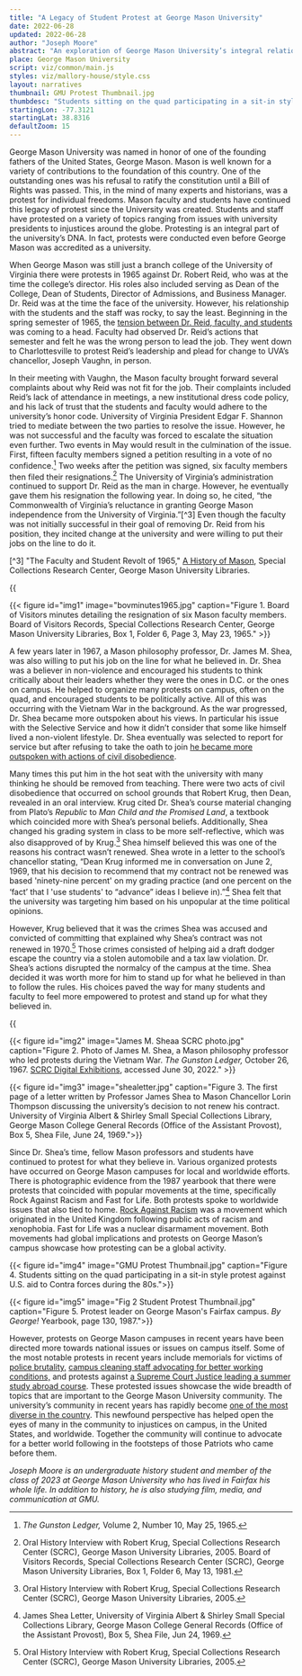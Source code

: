 ```yaml
---
title: "A Legacy of Student Protest at George Mason University"
date: 2022-06-28
updated: 2022-06-28
author: "Joseph Moore"
abstract: "An exploration of George Mason University’s integral relationship with protesting throughout its history."
place: George Mason University
script: viz/common/main.js
styles: viz/mallory-house/style.css
layout: narratives
thumbnail: GMU Protest Thumbnail.jpg
thumbdesc: "Students sitting on the quad participating in a sit-in style protest against U.S. aid to Contra forces during the 1980s."
startingLon: -77.3121
startingLat: 38.8316
defaultZoom: 15
---
```


George Mason University was named in honor of one of the founding fathers of the United States, George Mason. Mason is well known for a variety of contributions to the foundation of this country. One of the outstanding ones was his refusal to ratify the constitution until a Bill of Rights was passed. This, in the mind of many experts and historians, was a protest for individual freedoms. Mason faculty and students have continued this legacy of protest since the University was created. Students and staff have protested on a variety of topics ranging from issues with university presidents to injustices around the globe. Protesting is an integral part of the university’s DNA. In fact, protests were conducted even before George Mason was accredited as a university.

When George Mason was still just a branch college of the University of Virginia there were protests in 1965 against Dr. Robert Reid, who was at the time the college’s director. His roles also included serving as Dean of the College, Dean of Students, Director of Admissions, and Business Manager. Dr. Reid was at the time the face of the university. However, his relationship with the students and the staff was rocky, to say the least. Beginning in the spring semester of 1965, the [tension between Dr. Reid, faculty, and students](http://ahistoryofmason.gmu.edu/exhibits/show/permanence/contents/facultystudentrevolt) was coming to a head. Faculty had observed Dr. Reid’s actions that semester and felt he was the wrong person to lead the job. They went down to <span class="notation" data-id="1" data-zoom="17" data-lat="38.0336" data-lon="-78.5080">Charlottesville</span> to protest Reid’s leadership and plead for change to UVA’s chancellor, Joseph Vaughn, in person. 

In their meeting with Vaughn, the Mason faculty brought forward several complaints about why Reid was not fit for the job. Their complaints included Reid’s lack of attendance in meetings, a new institutional dress code policy, and his lack of trust that the students and faculty would adhere to the university’s honor code. University of Virginia President Edgar F. Shannon tried to mediate between the two parties to resolve the issue. However, he was not successful and the faculty was forced to escalate the situation even further. Two events in May would result in the culmination of the issue. First, fifteen faculty members signed a petition resulting in a vote of no confidence.[^1] Two weeks after the petition was signed, six faculty members then filed their resignations.[^2] The University of Virginia’s administration continued to support Dr. Reid as the man in charge. However, he eventually gave them his resignation the following year. In doing so, he cited, “the Commonwealth of Virginia’s reluctance in granting George Mason independence from the University of Virginia.”[^3] Even though the faculty was not initially successful in their goal of removing Dr. Reid from his position, they incited change at the university and were willing to put their jobs on the line to do it.

[^1]: *The Gunston Ledger,* Volume 2, Number 10, May 25, 1965.

[^2]: Oral History Interview with Robert Krug, Special Collections Research Center (SCRC), George Mason University Libraries, 2005. Board of Visitors Records, Special Collections Research Center (SCRC), George Mason University Libraries, Box 1, Folder 6, May 13, 1981.

[^3] "The Faculty and Student Revolt of 1965," [A History of Mason](http://ahistoryofmason.gmu.edu/exhibits/show/permanence/contents/facultystudentrevolt), Special Collections Research Center, George Mason University Libraries.

{{<audio src="UVA Resignation Clip.mp3" caption="Oral History interview with University President Robert Krug. Interviewed by Katja Hering, October 20, 2005.">}}

{{< figure id="img1" image="bovminutes1965.jpg" caption="Figure 1. Board of Visitors minutes detailing the resignation of six Mason faculty members. Board of Visitors Records, Special Collections Research Center, George Mason University Libraries, Box 1, Folder 6, Page 3, May 23, 1965." >}}

A few years later in 1967, a Mason philosophy professor, Dr. James M. Shea, was also willing to put his job on the line for what he believed in. Dr. Shea was a believer in non-violence and encouraged his students to think critically about their leaders whether they were the ones in D.C. or the ones on campus. He helped to organize many protests on campus, often on <span class="notation" data-id="1" data-zoom="18" data-lat="38.832741" data-lon="-77.308792">the quad,</span> and encouraged students to be politically active. All of this was occurring with the Vietnam War in the background. As the war progressed, Dr. Shea became more outspoken about his views. In particular his issue with the Selective Service and how it didn’t consider that some like himself lived a non-violent lifestyle. Dr. Shea eventually was selected to report for service but after refusing to take the oath to join [he became more outspoken with actions of civil disobedience](http://ahistoryofmason.gmu.edu/exhibits/show/permanence/contents/thejamesmsheaaffair).

Many times this put him in the hot seat with the university with many thinking he should be removed from teaching. There were two acts of civil disobedience that occurred on school grounds that Robert Krug, then Dean, revealed in an oral interview. Krug cited Dr. Shea’s course material changing from Plato’s *Republic* to *Man Child and the Promised Land*, a textbook which coincided more with Shea’s personal beliefs. Additionally, Shea changed his grading system in class to be more self-reflective, which was also disapproved of by Krug.[^4] Shea himself believed this was one of the reasons his contract wasn’t renewed. Shea wrote in a letter to the school’s chancellor stating, “Dean Krug informed me in conversation on June 2, 1969, that his decision to recommend that my contract not be renewed was based 'ninety-nine percent' on my grading practice (and one percent on the ‘fact’ that I 'use students' to “advance” ideas I believe in).”[^5] Shea felt that the university was targeting him based on his unpopular at the time political opinions.

[^4]: Oral History Interview with Robert Krug, Special Collections Research Center (SCRC), George Mason University Libraries, 2005. 

[^5]: James Shea Letter, University of Virginia Albert & Shirley Small Special Collections Library, George Mason College General Records (Office of the Assistant Provost), Box 5, Shea File, Jun 24, 1969. 

However, Krug believed that it was the crimes Shea was accused and convicted of committing that explained why Shea’s contract was not renewed in 1970.[^6] Those crimes consisted of helping aid a draft dodger escape the country via a stolen automobile and a tax law violation. Dr. Shea’s actions disrupted the normalcy of the campus at the time. Shea decided it was worth more for him to stand up for what he believed in than to follow the rules. His choices paved the way for many students and faculty to feel more empowered to protest and stand up for what they believed in.

[^6]: Oral History Interview with Robert Krug, Special Collections Research Center (SCRC), George Mason University Libraries, 2005. 

{{<audio src="James M Shea GMU.mp3" caption="Oral History interview with University President Robert Krug. Interviewed by Katja Hering, October 20, 2005.">}}

{{< figure id="img2" image="James M. Sheaa SCRC photo.jpg" caption="Figure 2. Photo of James M. Shea, a Mason philosophy professor who led protests during the Vietnam War. *The Gunston Ledger,* October 26, 1967. [SCRC Digital Exhibitions](http://artemis.gmu.edu/SCRC/items/show/70), accessed June 30, 2022." >}}

{{< figure id="img3" image="shealetter.jpg" caption="Figure 3.  The first page of a letter written by Professor James Shea to Mason Chancellor Lorin Thompson discussing the university’s decision to not renew his contract. University of Virginia Albert & Shirley Small Special Collections Library, George Mason College General Records (Office of the Assistant Provost), Box 5, Shea File, June 24, 1969.">}}

Since Dr. Shea’s time, fellow Mason professors and students have continued to protest for what they believe in. Various organized protests have occurred on George Mason campuses for local and worldwide efforts. There is photographic evidence from the 1987 yearbook that there were protests that coincided with popular movements at the time, specifically Rock Against Racism and Fast for Life. Both protests spoke to worldwide issues that also tied to home. [Rock Against Racism](https://racismnoway.com.au/teaching-resources/rock-against-racism/) was a movement which originated in the United Kingdom following public acts of racism and xenophobia. Fast for Life was a nuclear disarmament movement. Both movements had global implications and protests on George Mason’s campus showcase how protesting can be a global activity.

{{< figure id="img4" image="GMU Protest Thumbnail.jpg" caption="Figure 4.  Students sitting on the quad participating in a sit-in style protest against U.S. aid to Contra forces during the 80s.">}}

{{< figure id="img5" image="Fig 2 Student Protest Thumbnail.jpg" caption="Figure 5.  Protest leader on George Mason's Fairfax campus. *By George!* Yearbook, page 130, 1987.">}}

However, protests on George Mason campuses in recent years have been directed more towards national issues or issues on campus itself. Some of the most notable protests in recent years include memorials for victims of [police brutality,](https://www.gmu.edu/news/2020-06/mason-students-organize-peaceful-protest-victims-police-brutality) [campus cleaning staff advocating for better working conditions,](https://northernvirginiamag.com/culture/news/2022/02/22/george-mason-custodian-protest/) and protests against [a Supreme Court Justice leading a summer study abroad course](https://www.washingtonpost.com/nation/2019/04/09/kick-kavanaugh-off-campus-students-decry-george-masons-decision-hire-supreme-court-justice/). These protested issues showcase the wide breadth of topics that are important to the George Mason University community. The university’s community in recent years has rapidly become [one of the most diverse in the country](https://www.gmu.edu/news/2020-09/diversity-tops-masons-big-gains-us-news-rankings). This newfound perspective has helped open the eyes of many in the community to injustices on campus, in the United States, and worldwide. Together the community will continue to advocate for a better world following in the footsteps of those Patriots who came before them. 

*Joseph Moore is an undergraduate history student and member of the class of 2023 at George Mason University who has lived in Fairfax his whole life. In addition to history, he is also studying film, media, and communication at GMU.*